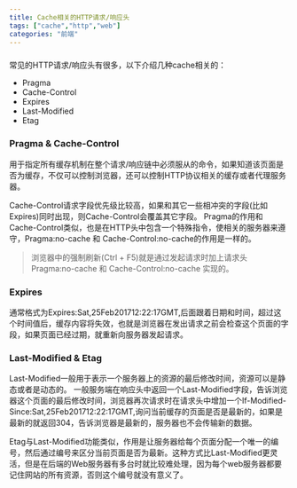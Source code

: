 ```yaml
---
title: Cache相关的HTTP请求/响应头
tags: ["cache","http","web"]
categories: "前端"
---
```

### 
常见的HTTP请求/响应头有很多，以下介绍几种cache相关的：

* Pragma
* Cache-Control
* Expires
* Last-Modified
* Etag

### Pragma & Cache-Control
用于指定所有缓存机制在整个请求/响应链中必须服从的命令，如果知道该页面是否为缓存，不仅可以控制浏览器，还可以控制HTTP协议相关的缓存或者代理服务器。

Cache-Control请求字段优先级比较高，如果和其它一些相冲突的字段(比如Expires)同时出现，则Cache-Control会覆盖其它字段。
Pragma的作用和Cache-Control类似，也是在HTTP头中包含一个特殊指令，使相关的服务器来遵守，Pragma:no-cache 和 Cache-Control:no-cache的作用是一样的。

> 浏览器中的强制刷新(Ctrl + F5)就是通过发起请求时加上请求头 Pragma:no-cache 和 Cache-Control:no-cache 实现的。

### Expires 
通常格式为Expires:Sat,25Feb201712:22:17GMT,后面跟着日期和时间，超过这个时间值后，缓存内容将失效，也就是浏览器在发出请求之前会检查这个页面的字段，如果页面已经过期，就重新向服务器发起请求。

### Last-Modified & Etag
Last-Modified一般用于表示一个服务器上的资源的最后修改时间，资源可以是静态或者是动态的。
一般服务端在响应头中返回一个Last-Modified字段，告诉浏览器这个页面的最后修改时间，浏览器再次请求时在请求头中增加一个If-Modified-Since:Sat,25Feb201712:22:17GMT,询问当前缓存的页面是否是最新的，如果是最新的就返回304，告诉浏览器是最新的，服务器也不会传输新的数据。

Etag与Last-Modified功能类似，作用是让服务器给每个页面分配一个唯一的编号，然后通过编号来区分当前页面是否为最新。这种方式比Last-Modified更灵活，但是在后端的Web服务器有多台时就比较难处理，因为每个web服务器都要记住网站的所有资源，否则这个编号就没有意义了。
